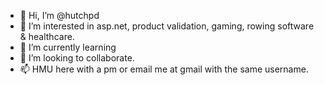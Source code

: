 - 👋 Hi, I’m @hutchpd
- 👀 I’m interested in asp.net, product validation, gaming, rowing software & healthcare.
- 🌱 I’m currently learning 
- 💞️ I’m looking to collaborate.
- 📫 HMU here with a pm or email me at gmail with the same username.
